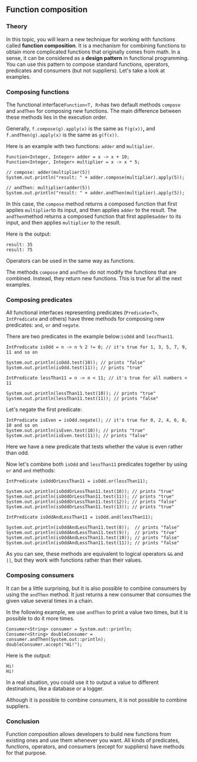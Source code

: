 Function composition
--------------------

 ### Theory

In this topic, you will learn a new technique for working with functions called **function composition**. It is a mechanism for combining functions to obtain more complicated functions that originally comes from math. In a sense, it can be considered as a **design pattern** in functional programming. You can use this pattern to compose standard functions, operators, predicates and consumers (but not suppliers). Let's take a look at examples.

 ### Composing functions

The functional interface`Function<T, R>`has two default methods `compose` and `andThen` for composing new functions. The main difference between these methods lies in the execution order.

Generally, `f.compose(g).apply(x)` is the same as `f(g(x))`**,** and `f.andThen(g).apply(x)` is the same as `g(f(x))`.

Here is an example with two functions: `adder` and `multiplier`.

```
Function<Integer, Integer> adder = x -> x + 10;
Function<Integer, Integer> multiplier = x -> x * 5;

// compose: adder(multiplier(5))
System.out.println("result: " + adder.compose(multiplier).apply(5));

// andThen: multiplier(adder(5))
System.out.println("result: " + adder.andThen(multiplier).apply(5));
```

In this case, the `compose` method returns a composed function that first applies `multiplier`to its input, and then applies `adder` to the result. The `andThen`method returns a composed function that first applies`adder` to its input, and then applies `multiplier` to the result.

Here is the output:

```
result: 35
result: 75
```

Operators can be used in the same way as functions.

The methods `compose` and `andThen` do not modify the functions that are combined. Instead, they return new functions. This is true for all the next examples.

 ### Composing predicates

All functional interfaces representing predicates (`Predicate<T>`, `IntPredicate` and others) have three methods for composing new predicates: `and`, `or` and `negate`.

There are two predicates in the example below:`isOdd` and `lessThan11`.

```
IntPredicate isOdd = n -> n % 2 != 0; // it's true for 1, 3, 5, 7, 9, 11 and so on

System.out.println(isOdd.test(10)); // prints "false"
System.out.println(isOdd.test(11)); // prints "true"

IntPredicate lessThan11 = n -> n < 11; // it's true for all numbers < 11

System.out.println(lessThan11.test(10)); // prints "true"
System.out.println(lessThan11.test(11)); // prints "false"
```

Let's negate the first predicate:

```
IntPredicate isEven = isOdd.negate(); // it's true for 0, 2, 4, 6, 8, 10 and so on
System.out.println(isEven.test(10)); // prints "true"
System.out.println(isEven.test(11)); // prints "false"
```

Here we have a new predicate that tests whether the value is even rather than odd.

Now let's combine both `isOdd` and `lessThan11` predicates together by using `or` and `and` methods:

```
IntPredicate isOddOrLessThan11 = isOdd.or(lessThan11);

System.out.println(isOddOrLessThan11.test(10)); // prints "true"
System.out.println(isOddOrLessThan11.test(11)); // prints "true"
System.out.println(isOddOrLessThan11.test(12)); // prints "false"
System.out.println(isOddOrLessThan11.test(13)); // prints "true"

IntPredicate isOddAndLessThan11 = isOdd.and(lessThan11);

System.out.println(isOddAndLessThan11.test(8));  // prints "false"
System.out.println(isOddAndLessThan11.test(9));  // prints "true"
System.out.println(isOddAndLessThan11.test(10)); // prints "false"
System.out.println(isOddAndLessThan11.test(11)); // prints "false"
```

As you can see, these methods are equivalent to logical operators `&&` and `||`, but they work with functions rather than their values.

 ### Composing consumers

It can be a little surprising, but it is also possible to combine consumers by using the `andThen` method. It just returns a new consumer that consumes the given value several times in a chain.

In the following example, we use `andThen` to print a value two times, but it is possible to do it more times.

```
Consumer<String> consumer = System.out::println;
Consumer<String> doubleConsumer = consumer.andThen(System.out::println);
doubleConsumer.accept("Hi!");
```

Here is the output:

```
Hi!
Hi!
```

In a real situation, you could use it to output a value to different destinations, like a database or a logger.

Although it is possible to combine consumers, it is not possible to combine suppliers.

 ### Conclusion

Function composition allows developers to build new functions from existing ones and use them whenever you want. All kinds of predicates, functions, operators, and consumers (except for suppliers) have methods for that purpose.